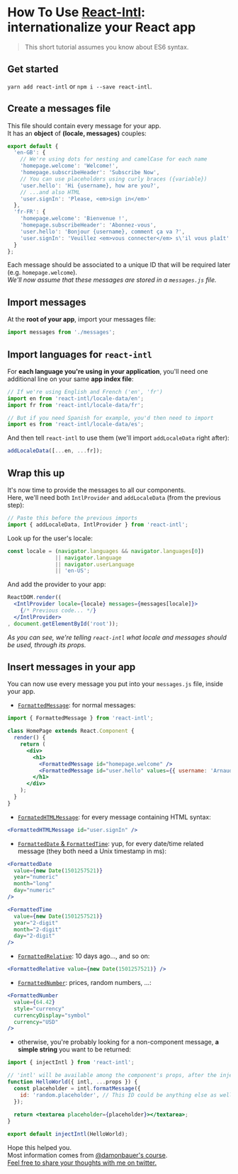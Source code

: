 # How To Use [React-Intl](https://github.com/yahoo/react-intl): internationalize your React app
> This short tutorial assumes you know about ES6 syntax.

## Get started
`yarn add react-intl` or `npm i --save react-intl`.

## Create a messages file
This file should contain every message for your app.  
It has an **object** of **(locale, messages)** couples:
```javascript
export default {
  'en-GB': {
    // We're using dots for nesting and camelCase for each name
    'homepage.welcome': 'Welcome!',
    'homepage.subscribeHeader': 'Subscribe Now',
    // You can use placeholders using curly braces ({variable})
    'user.hello': 'Hi {username}, how are you?',
    // ...and also HTML
    'user.signIn': 'Please, <em>sign in</em>'
  },
  'fr-FR': {
    'homepage.welcome': 'Bienvenue !',
    'homepage.subscribeHeader': 'Abonnez-vous',
    'user.hello': 'Bonjour {username}, comment ça va ?',
    'user.signIn': 'Veuillez <em>vous connecter</em> s\'il vous plaît'
  }
};
```
Each message should be associated to a unique ID that will be required later (e.g. `homepage.welcome`).  
*We'll now assume that these messages are stored in a `messages.js` file.*

## Import messages
At the **root of your app**, import your messages file:  
```javascript
import messages from './messages';
```

## Import languages for `react-intl`
For **each language you're using in your application**, you'll need one additional line on your same **app index file**:
```javascript
// If we're using English and French ('en', 'fr')
import en from 'react-intl/locale-data/en';
import fr from 'react-intl/locale-data/fr';

// But if you need Spanish for example, you'd then need to import
import es from 'react-intl/locale-data/es';
```
And then tell `react-intl` to use them (we'll import `addLocaleData` right after):
```javascript
addLocaleData([...en, ...fr]);
```

## Wrap this up
It's now time to provide the messages to all our components.  
Here, we'll need both `IntlProvider` and `addLocaleData` (from the previous step):
```javascript
// Paste this before the previous imports
import { addLocaleData, IntlProvider } from 'react-intl';
```
Look up for the user's locale:
```javascript
const locale = (navigator.languages && navigator.languages[0])
               || navigator.language
               || navigator.userLanguage
               || 'en-US';
```
And add the provider to your app:
```jsx
ReactDOM.render((
  <IntlProvider locale={locale} messages={messages[locale]}>
    {/* Previous code... */}
  </IntlProvider>
, document.getElementById('root'));
```
*As you can see, we're telling `react-intl` what locale and messages should be used, through its props.*

## Insert messages in your app
You can now use every message you put into your `messages.js` file, inside your app.
- [`FormattedMessage`](https://github.com/yahoo/react-intl/wiki/Components#string-formatting-components): for normal messages:
```jsx
import { FormattedMessage } from 'react-intl';

class HomePage extends React.Component {
  render() {
    return (
      <div>
        <h1>
          <FormattedMessage id="homepage.welcome" />
          <FormattedMessage id="user.hello" values={{ username: 'Arnaud' }} />
        </h1>
      </div>
    );
  }
}
```
- [`FormatedHTMLMessage`](https://github.com/yahoo/react-intl/wiki/Components#string-formatting-components): for every message containing HTML syntax:
```jsx
<FormattedHTMLMessage id="user.signIn" />
```
- [`FormattedDate` & `FormattedTime`](https://github.com/yahoo/react-intl/wiki/Components#date-formatting-components): yup, for every date/time related message (they both need a Unix timestamp in ms):
```jsx
<FormattedDate
  value={new Date(1501257521)}
  year="numeric"
  month="long"
  day="numeric"
/>

<FormattedTime
  value={new Date(1501257521)}
  year="2-digit"
  month="2-digit"
  day="2-digit"
/>
```
- [`FormattedRelative`](https://github.com/yahoo/react-intl/wiki/Components#date-formatting-components): 10 days ago..., and so on: 
```jsx
<FormattedRelative value={new Date(1501257521)} />
```
- [`FormattedNumber`](https://github.com/yahoo/react-intl/wiki/Components#number-formatting-components): prices, random numbers, ...:
```jsx
<FormattedNumber
  value={64.42}
  style="currency"
  currencyDisplay="symbol"
  currency="USD"
/>
```
- otherwise, you're probably looking for a non-component message, **a simple string** you want to be returned:
```jsx
import { injectIntl } from 'react-intl';

// 'intl' will be available among the component's props, after the injection
function HelloWorld({ intl, ...props }) {
  const placeholder = intl.formatMessage({
    id: 'random.placeholder', // This ID could be anything else as well
  });
  
  return <textarea placeholder={placeholder}></textarea>;
}

export default injectIntl(HelloWorld);
```

Hope this helped you.  
Most information comes from [@damonbauer's course](https://egghead.io/courses/add-internationalization-i18n-to-a-react-app-using-react-intl).  
[Feel free to share your thoughts with me on twitter.](https://twitter.com/eveningkid)
